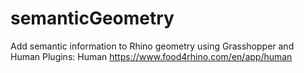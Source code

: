 # semanticGeometry
 Add semantic information to Rhino geometry using Grasshopper and Human
 Plugins: Human https://www.food4rhino.com/en/app/human
